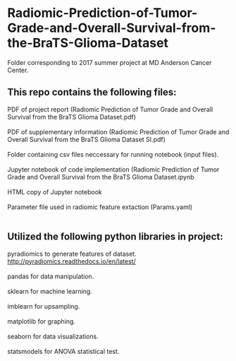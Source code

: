 # Radiomic-Prediction-of-Tumor-Grade-and-Overall-Survival-from-the-BraTS-Glioma-Dataset
Folder corresponding to 2017 summer project at MD Anderson Cancer Center. 

## This repo contains the following files: 
PDF of project report (Radiomic Prediction of Tumor Grade and Overall Survival from the BraTS Glioma Dataset.pdf) <br><br>
PDF of supplementary information (Radiomic Prediction of Tumor Grade and Overall Survival from the BraTS Glioma Dataset SI.pdf) <br><br>
Folder containing csv files neccessary for running notebook (input files). <br><br>
Jupyter notebook of code implementation (Radiomic Prediction of Tumor Grade and Overall Survival from the BraTS Glioma Dataset.ipynb  <br><br>
HTML copy of Jupyter notebook <br><br>
Parameter file used in radiomic feature extaction (Params.yaml) <br><br>

## Utilized the following python libraries in project: 
pyradiomics to generate features of dataset. http://pyradiomics.readthedocs.io/en/latest/ <br><br>
pandas for data manipulation.<br><br>
sklearn for machine learning.<br><br>
imblearn for upsampling. <br><br>
matplotlib for graphing.<br><br>
seaborn for data visualizations. <br><br>
statsmodels for ANOVA statistical test. <br><br>
